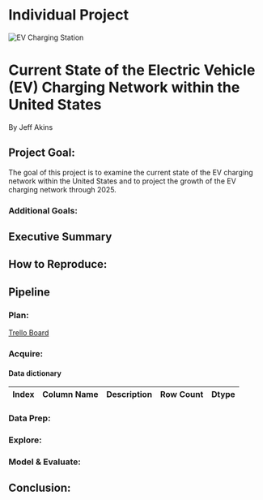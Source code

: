 # Individual Project
![EV Charging Station](ev_image.jpeg)

# Current State of the Electric Vehicle (EV) Charging Network within the United States
By Jeff Akins

## Project Goal: 
The goal of this project is to examine the current state of the EV charging network within the United States and to project the growth of the EV charging network through 2025. 
### Additional Goals:

## Executive Summary

## How to Reproduce:

## Pipeline 

### Plan:
[Trello Board](https://trello.com/b/nCuPtuTu/individual-project-plan)

### Acquire:

#### Data dictionary
|Index | Column Name | Description | Row Count | Dtype|
|---|---|---|---|---|

### Data Prep:

### Explore:

### Model & Evaluate:

## Conclusion: